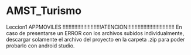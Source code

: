 # AMST_Turismo
Leccion1 APPMOVILES
!!!!!!!!!!!!!!!!!!!!!!!!!!ATENCION!!!!!!!!!!!!!!!!!!!!!!!!!!!!!!!!
En caso de  presentarse un ERROR con los archivos subidos individualmente, 
descargar solamente el archivo del proyecto en la carpeta .zip para poder probarlo con android studio.
